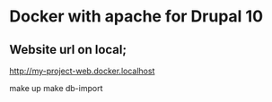 # Docker with apache for Drupal 10

## Website url on local;
http://my-project-web.docker.localhost

make up
make db-import